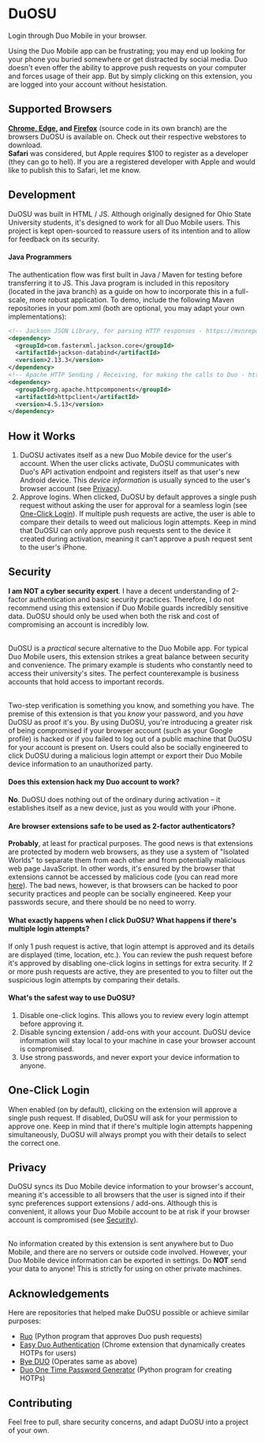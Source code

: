# DuOSU
Login through Duo Mobile in your browser.

Using the Duo Mobile app can be frustrating; you may end up looking for your phone you buried somewhere or get distracted by social media. Duo doesn't even offer the ability to approve push requests on your computer and forces usage of their app. But by simply clicking on this extension, you are logged into your account without hesistation.

Supported Browsers
------------------
**[Chrome, Edge](https://chrome.google.com/webstore/detail/duosu/bnfooenhhgcnhdkdjelgmmkpaemlnoek), and [Firefox](https://addons.mozilla.org/en-US/firefox/addon/duosu/)** (source code in its own branch) are the browsers DuOSU is available on. Check out their respective webstores to download.<br>
**Safari** was considered, but Apple requires $100 to register as a developer (they can go to hell). If you are a registered developer with Apple and would like to publish this to Safari, let me know.

Development
-----------
DuOSU was built in HTML / JS. Although originally designed for Ohio State University students, it's designed to work for all Duo Mobile users. This project is kept open-sourced to reassure users of its intention and to allow for feedback on its security.

#### Java Programmers
The authentication flow was first built in Java / Maven for testing before transferring it to JS. This Java program is included in this repository (located in the java branch) as a guide on how to incorporate this in a full-scale, more robust application. To demo, include the following Maven repositories in your pom.xml (both are optional, you may adapt your own implementations):

```xml
<!-- Jackson JSON Library, for parsing HTTP responses - https://mvnrepository.com/artifact/com.fasterxml.jackson.core/jackson-core -->
<dependency>
  <groupId>com.fasterxml.jackson.core</groupId>
  <artifactId>jackson-databind</artifactId>
  <version>2.13.3</version>
</dependency>
<!-- Apache HTTP Sending / Receiving, for making the calls to Duo - https://mvnrepository.com/artifact/org.apache.httpcomponents/httpclient -->
<dependency>
  <groupId>org.apache.httpcomponents</groupId>
  <artifactId>httpclient</artifactId>
  <version>4.5.13</version>
</dependency>
```

How it Works
------------
1. DuOSU activates itself as a new Duo Mobile device for the user's account. When the user clicks activate, DuOSU communicates with Duo's API activation endpoint and registers itself as that user's new Android device. This *device information* is usually synced to the user's browser account (see [Privacy](#privacy)).
2. Approve logins. When clicked, DuOSU by default approves a single push request without asking the user for approval for a seamless login (see [One-Click Login](#one-click-login)). If multiple push requests are active, the user is able to compare their details to weed out malicious login attempts. Keep in mind that DuOSU can only approve push requests sent to the device it created during activation, meaning it can't approve a push request sent to the user's iPhone.

Security
--------
**I am NOT a cyber security expert**. I have a decent understanding of 2-factor authentication and basic security practices. Therefore, I do not recommend using this extension if Duo Mobile guards incredibly sensitive data. DuOSU should only be used when both the risk and cost of compromising an account is incredibly low.<br><br>

DuOSU is a *practical* secure alternative to the Duo Mobile app. For typical Duo Mobile users, this extension strikes a great balance between security and convenience. The primary example is students who constantly need to access their university's sites. The perfect counterexample is business accounts that hold access to important records.<br><br>

Two-step verification is something you know, and something you have. The premise of this extension is that you *know* your password, and you *have* DuOSU as proof it's you. By using DuOSU, you're introducing a greater risk of being compromised if your browser account (such as your Google profile) is hacked or if you failed to log out of a public machine that DuOSU for your account is present on. Users could also be socially engineered to click DuOSU during a malicious login attempt or export their Duo Mobile device information to an unauthorized party.

#### Does this extension hack my Duo account to work?
**No**. DuOSU does nothing out of the ordinary during activation – it establishes itself as a new device, just as you would with your iPhone.

#### Are browser extensions safe to be used as 2-factor authenticators?
**Probably**, at least for practical purposes. The good news is that extensions are protected by modern web browsers, as they use a system of "Isolated Worlds" to separate them from each other and from potentially malicious web page JavaScript. In other words, it's ensured by the browser that extensions cannot be accessed by malicious code (you can read more [here](https://developer.chrome.com/docs/extensions/mv3/content_scripts/#isolated_world)). The bad news, however, is that browsers can be hacked to poor security practices and people can be socially engineered. Keep your passwords secure, and there should be no need to worry.

#### What exactly happens when I click DuOSU? What happens if there's multiple login attempts?
If only 1 push request is active, that login attempt is approved and its details are displayed (time, location, etc.). You can review the push request before it's approved by disabling one-click logins in settings for extra security. If 2 or more push requests are active, they are presented to you to filter out the suspicious login attempts by comparing their details.

#### What's the safest way to use DuOSU?
1. Disable one-click logins. This allows you to review every login attempt before approving it.
2. Disable syncing extension / add-ons with your account. DuOSU device information will stay local to your machine in case your browser account is compromised.
3. Use strong passwords, and never export your device information to anyone.

One-Click Login
---------------
When enabled (on by default), clicking on the extension will approve a single push request. If disabled, DuOSU will ask for your permission to approve one. Keep in mind that if there's multiple login attempts happening simultaneously, DuOSU will always prompt you with their details to select the correct one.

Privacy
-------
DuOSU syncs its Duo Mobile device information to your browser's account, meaning it's accessible to all browsers that the user is signed into if their sync preferences support extensions / add-ons. Although this is convenient, it allows your Duo Mobile account to be at risk if your browser account is compromised (see [Security](#security)).<br><br>

No information created by this extension is sent anywhere but to Duo Mobile, and there are no servers or outside code involved. However, your Duo Mobile device information can be exported in settings. Do **NOT** send your data to anyone! This is strictly for using on other private machines.

Acknowledgements
----------------
Here are repositories that helped make DuOSU possible or achieve similar purposes:

- [Ruo](https://github.com/falsidge/ruo) (Python program that approves Duo push requests)
- [Easy Duo Authentication](https://github.com/SparkShen02/Easy-Duo-Authentication) (Chrome extension that dynamically creates HOTPs for users)
- [Bye DUO](https://github.com/yuchenliu15/bye-duo) (Operates same as above)
- [Duo One Time Password Generator](https://github.com/revalo/duo-bypass) (Python program for creating HOTPs)

Contributing
------------
Feel free to pull, share security concerns, and adapt DuOSU into a project of your own.
